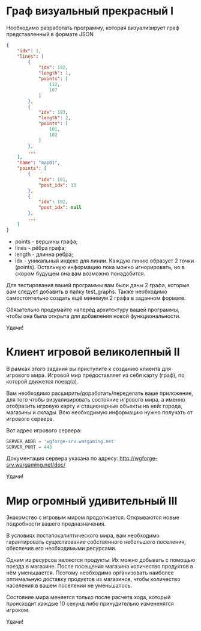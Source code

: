 # Граф визуальный прекрасный I

Необходимо разработать программу, которая визуализирует граф представленный в формате JSON
```json
{
    "idx": 1,
    "lines": [
        {
            "idx": 192,
            "length": 1,
            "points": [
                112,
                107
            ]
        },
        {
            "idx": 193,
            "length": 2,
            "points": [
                101,
                102
            ]
        },
        ...
    ],
    "name": "map01",
    "points": [
        {
            "idx": 101,
            "post_idx": 13
        },
        {
            "idx": 102,
            "post_idx": null
        },
        ...
    ]
}
```
* points - вершины графа;
* lines - рёбра графа;
* length - длинна ребра;
* idx - уникальный индекс для линии.
Каждую линию образует 2 точки (points).
Остальную информацию пока можно игнорировать, но в скором будущем она вам возможно понадобится.

Для тестирования вашей программы вам были даны 2 графа, которые вам следует добавить в папку test_graphs.
Также необходимо самостоятельно создать ещё минимум 2 графа в заданном формате.

Обязательно продумайте наперёд архитектуру вашей программы, чтобы она была открыта для добавления новой функциональности.

Удачи!

# Клиент игровой великолепный II

В рамках этого задания вы приступите к созданию клиента для игрового мира. Игровой мир предоставляет из себя карту (граф),
по которой движется поезд(а).

Вам необходимо расширить/доработать/переделать ваше приложение, для того чтобы визуализировать состояние игрового мира,
а именно отобразить игровую карту и стационарные объекты на ней: города, магазины и склады.
Всю необходимую информацию нужно получать от игрового сервера.

Вот адрес игрового сервера:
```py
SERVER_ADDR = 'wgforge-srv.wargaming.net'
SERVER_PORT = 443
```

Документация сервера указана по адресу:
http://wgforge-srv.wargaming.net/doc/

Удачи!

# Мир огромный удивительный III

Знакомство с игровым миром продолжается.
Открываются новые подробности вашего предназначения.

В условиях постапокалиптического мира, вам необходимо гарантировать существование собственного небольшого поселения, обеспечив его необходимыми ресурсами.

Одним из ресурсов являются продукты. Их можно добывать с помощью поезда в магазине. После посещения магазина количество продуктов в нём уменьшается. Поэтому необходимо организовать наиболее оптимальную доставку продуктов из магазинов, чтобы количество населения в вашем поселении не уменьшалось.

Состояние мира меняется только после расчета хода, который происходит каждые 10 секунд либо принудительно измененятся игроком.

Удачи!
